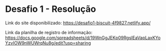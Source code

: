 # Desafio 1 - Resolução
Link do site disponibilizado: https://desafio1-biscuit-4f9827.netlify.app/

Link da planilha de registro de informação: https://docs.google.com/spreadsheets/d/19WnGgJEKp09RgsIEaVapLaxKYoYzvIOW9nWUWrqNu8g/edit?usp=sharing

